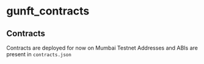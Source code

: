 # gunft_contracts

## Contracts
Contracts are deployed for now on Mumbai Testnet 
Addresses and ABIs are present in `contracts.json`